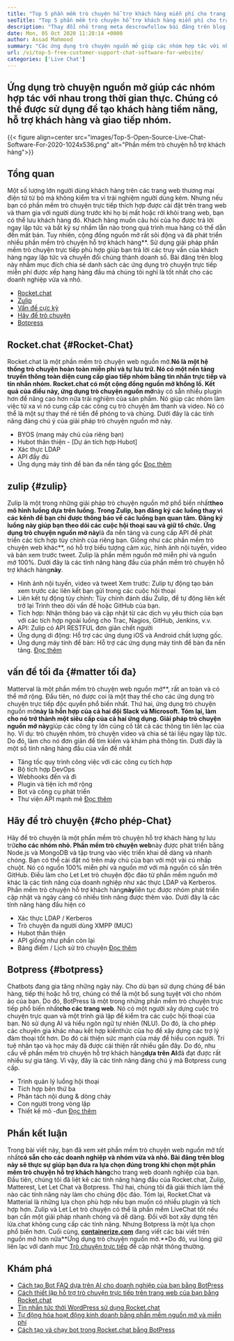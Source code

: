 ```yaml
---
title: "Top 5 phần mềm trò chuyện hỗ trợ khách hàng miễn phí cho trang web" 
seoTitle: "Top 5 phần mềm trò chuyện hỗ trợ khách hàng miễn phí cho trang web" 
description: "Thay đổi nhỏ trong meta descrowfollow bài đăng trên blog này để tìm hiểu về 5 phần mềm trò chuyện hỗ trợ khách hàng miễn phí hàng đầu. Những công cụ này tạo điều kiện cho đại diện dịch vụ khách hàng của bạn và thúc đẩy doanh số bán hàng." 
date: Mon, 05 Oct 2020 11:28:14 +0000
author: Assad Mahmood
summary: "Các ứng dụng trò chuyện nguồn mở giúp các nhóm hợp tác với nhau trong thời gian thực. Chúng có thể được sử dụng để tạo khách hàng tiềm năng, hỗ trợ khách hàng và giao tiếp nhóm." 
url: /vi/top-5-free-customer-support-chat-software-for-website/
categories: ['Live Chat']
---
```


## Ứng dụng trò chuyện nguồn mở giúp các nhóm hợp tác với nhau trong thời gian thực. Chúng có thể được sử dụng để tạo khách hàng tiềm năng, hỗ trợ khách hàng và giao tiếp nhóm.

{{< figure align=center src="images/Top-5-Open-Source-Live-Chat-Software-For-2020-1024x536.png" alt="Phần mềm trò chuyện hỗ trợ khách hàng">}}


## Tổng quan
Một số lượng lớn người dùng khách hàng trên các trang web thương mại điện tử từ bỏ mà không kiểm tra vì trải nghiệm người dùng kém. Nhưng nếu bạn có phần mềm trò chuyện trực tiếp thích hợp được cài đặt trên trang web và tham gia với người dùng trước khi họ bị mất hoặc rời khỏi trang web, bạn có thể lưu khách hàng đó. Khách hàng muốn câu hỏi của họ được trả lời ngay lập tức và bất kỳ sự nhầm lẫn nào trong quá trình mua hàng có thể dẫn đến mất bán. Tuy nhiên, cộng đồng nguồn mở rất sôi động và đã phát triển nhiều phần mềm trò chuyện hỗ trợ khách hàng**.
Sử dụng giải pháp phần mềm trò chuyện trực tiếp phù hợp giúp bạn trả lời các truy vấn của khách hàng ngay lập tức và chuyển đổi chúng thành doanh số. Bài đăng trên blog này nhằm mục đích chia sẻ danh sách các ứng dụng trò chuyện trực tiếp miễn phí được xếp hạng hàng đầu mà chúng tôi nghĩ là tốt nhất cho các doanh nghiệp vừa và nhỏ.
  * [Rocket.chat][1]
  * [Zulip][2]
  * [Vấn đề cực kỳ][3]
  * [Hãy để trò chuyện][4]
  * [Botpress][5]

## **Rocket.chat** {#Rocket-Chat}
Rocket.chat là một phần mềm trò chuyện web nguồn mở.**Nó là một hệ thống trò chuyện hoàn toàn miễn phí và tự lưu trữ. Nó có một nền tảng truyền thông toàn diện cung cấp giao tiếp nhóm bằng tin nhắn trực tiếp và tin nhắn nhóm.
Rocket.chat có một cộng đồng nguồn mở khổng lồ. Kết quả của điều này, ứng dụng trò chuyện nguồn mở**này có sẵn nhiều plugin hơn để nâng cao hơn nữa trải nghiệm của sản phẩm. Nó giúp các nhóm làm việc từ xa vì nó cung cấp các công cụ trò chuyện âm thanh và video. Nó có thể là một sự thay thế rẻ tiền để phóng to và chùng. Dưới đây là các tính năng đáng chú ý của giải pháp trò chuyện nguồn mở này.
  * BYOS (mang máy chủ của riêng bạn)
  * Hubot thân thiện - [Dự án tích hợp Hubot]
  * Xác thực LDAP
  * API đầy đủ
  * Ứng dụng máy tính để bàn đa nền tảng gốc
    [Đọc thêm][6]

## **zulip** {#zulip}
Zulip là một trong những giải pháp trò chuyện nguồn mở phổ biến nhất**theo mô hình luồng dựa trên luồng. Trong Zulip, bạn đăng ký các luồng thay vì các kênh để bạn chỉ được thông báo về các luồng bạn quan tâm. Đăng ký luồng này giúp bạn theo dõi các cuộc hội thoại sau và giữ tổ chức.
Ứng dụng trò chuyện nguồn mở này**là đa nền tảng và cung cấp API để phát triển các tích hợp tùy chỉnh của riêng bạn. Giống như các phần mềm trò chuyện web khác**, nó hỗ trợ biểu tượng cảm xúc, hình ảnh nội tuyến, video và bản xem trước tweet. Zulip là phần mềm nguồn mở miễn phí và nguồn mở 100%. Dưới đây là các tính năng hàng đầu của phần mềm trò chuyện hỗ trợ khách hàng**này**.
  * Hình ảnh nội tuyến, video và tweet Xem trước: Zulip tự động tạo bản xem trước các liên kết bạn gửi trong các cuộc hội thoại
  * Liên kết tự động tùy chỉnh: Tùy chỉnh đánh dấu Zulip, để tự động liên kết trở lại Trình theo dõi vấn đề hoặc GitHub của bạn.
  * Tích hợp: Nhận thông báo và cập nhật từ các dịch vụ yêu thích của bạn với các tích hợp ngoài luồng cho Trac, Nagios, GitHub, Jenkins, v.v.
  * API: Zulip có API RESTFUL đơn giản chết người
  * Ứng dụng di động: Hỗ trợ các ứng dụng iOS và Android chất lượng gốc.
  * Ứng dụng máy tính để bàn: Hỗ trợ các ứng dụng máy tính để bàn đa nền tảng.
    [Đọc thêm][7]

## **vấn đề tối đa** {#matter tối đa}
Matterval là một phần mềm trò chuyện web nguồn mở**, rất an toàn và có thể mở rộng. Đầu tiên, nó được coi là một thay thế cho các ứng dụng trò chuyện trực tiếp độc quyền phổ biến nhất. Thứ hai, ứng dụng trò chuyện nguồn mở**này là hỗn hợp của cả hai đội Slack và Microsoft. Tóm lại, làm cho nó trở thành một siêu cấp của cả hai ứng dụng.
Giải pháp trò chuyện nguồn mở này**giúp các công ty lớn củng cố tất cả các thông tin liên lạc của họ. Ví dụ: trò chuyện nhóm, trò chuyện video và chia sẻ tài liệu ngay lập tức. Do đó, làm cho nó đơn giản để tìm kiếm và khám phá thông tin.
Dưới đây là một số tính năng hàng đầu của vấn đề nhất
  * Tăng tốc quy trình công việc với các công cụ tích hợp
  * Bộ tích hợp DevOps
  * Webhooks đến và đi
  * Plugin và tiện ích mở rộng
  * Bot và công cụ phát triển
  * Thư viện API mạnh mẽ
    [Đọc thêm][8]

## **Hãy để trò chuyện** {#cho phép-Chat}
Hãy để trò chuyện là một phần mềm trò chuyện hỗ trợ khách hàng tự lưu trữ**cho các nhóm nhỏ. Phần mềm trò chuyện web**này được phát triển bằng Node.js và MongoDB và tập trung vào việc triển khai dễ dàng và nhanh chóng. Bạn có thể cài đặt nó trên máy chủ của bạn với một vài cú nhấp chuột. Nó có nguồn 100% miễn phí và nguồn mở với mã nguồn có sẵn trên GitHub.
Điều làm cho Let Let trò chuyện độc đáo từ phần mềm nguồn mở khác là các tính năng của doanh nghiệp như xác thực LDAP và Kerberos. Phần mềm trò chuyện hỗ trợ khách hàng**này**liên tục được nhóm phát triển cập nhật và ngày càng có nhiều tính năng được thêm vào. Dưới đây là các tính năng hàng đầu hiện có
  * Xác thực LDAP / Kerberos
  * Trò chuyện đa người dùng XMPP (MUC)
  * Hubot thân thiện
  * API giống như phần còn lại
  * Bảng điểm / Lịch sử trò chuyện
    [Đọc thêm][9]

## **Botpress** {#botpress}
Chatbots đang gia tăng những ngày này. Cho dù bạn sử dụng chúng để bán hàng, tiếp thị hoặc hỗ trợ, chúng có thể là một bổ sung tuyệt vời cho nhóm ảo của bạn.
Do đó, BotPress là một trong những phần mềm trò chuyện trực tiếp phổ biến nhất**cho các trang web**. Nó có một người xây dựng cuộc trò chuyện trực quan và một trình giả lập để kiểm tra các cuộc hội thoại của bạn. Nó sử dụng AI và hiểu ngôn ngữ tự nhiên (NLU). Do đó, là cho phép các chuyên gia khác nhau kết hợp kiến ​​thức của họ để xây dựng các trợ lý đàm thoại tốt hơn. Do đó cải thiện sức mạnh của máy để hiểu con người.
Trí tuệ nhân tạo và học máy đã được cải thiện rất nhiều gần đây. Do đó, nhu cầu về phần mềm trò chuyện hỗ trợ khách hàng**dựa trên AI**đã đạt được rất nhiều sự gia tăng. Vì vậy, đây là các tính năng đáng chú ý mà Botpress cung cấp.
  * Trình quản lý luồng hội thoại
  * Tích hợp bên thứ ba
  * Phân tách nội dung & dòng chảy
  * Con người trong vòng lặp
  * Thiết kế mô -đun
    [Đọc thêm][10]

## Phần kết luận
Trong bài viết này, bạn đã xem xét phần mềm trò chuyện web nguồn mở tốt nhất**có sẵn cho các doanh nghiệp và nhóm vừa và nhỏ. Bài đăng trên blog này sẽ thực sự giúp bạn đưa ra lựa chọn đúng trong khi chọn một phần mềm trò chuyện hỗ trợ khách hàng**cho trang web doanh nghiệp của bạn. Đầu tiên, chúng tôi đã liệt kê các tính năng hàng đầu của Rocket.chat, Zulip, Matterest, Let Let Chat và Botpress. Thứ hai, chúng tôi đã giải thích làm thế nào các tính năng này làm cho chúng độc đáo. Tóm lại, Rocket.Chat và Matterial là những lựa chọn phù hợp nếu bạn muốn có nhiều plugin và tích hợp hơn. Zulip và Let Let trò chuyện có thể là phần mềm LiveChat tốt nếu bạn cần một giải pháp nhanh chóng và dễ dàng. Đối với bot xây dựng tên lửa.chat không cung cấp các tính năng. Nhưng Botpress là một lựa chọn phổ biến hơn.
Cuối cùng, [**containerize.com**][11] đang viết các bài viết trên nguồn mở hơn nữa**Ứng dụng trò chuyện nguồn mở.**Do đó, vui lòng giữ liên lạc với danh mục [Trò chuyện trực tiếp][12] để cập nhật thông thường.

## Khám phá
  * [Cách tạo Bot FAQ dựa trên AI cho doanh nghiệp của bạn bằng BotPress][13]
  * [Cách thiết lập hỗ trợ trò chuyện trực tiếp trên trang web của bạn bằng Rocket.chat][14]
  * [Tin nhắn tức thời WordPress sử dụng Rocket.chat][15]
  * [Tự động hóa hoạt động kinh doanh bằng phần mềm nguồn mở và miễn phí][16]
  * [Cách tạo và chạy bot trong Rocket.chat bằng BotPress][17]

  
[1]: #rocket-chat
[2]: #zulip
[3]: #mattermost
[4]: #lets-chat
[5]: #botpress
[6]: https://products.containerize.com/live-chat/rocketchat
[7]: https://products.containerize.com/live-chat/zulip
[8]: https://products.containerize.com/live-chat/mattermost
[9]: https://products.containerize.com/live-chat/lets-chat
[10]: https://products.containerize.com/live-chat/botpress
[11]: https://www.containerize.com/
[12]: https://products.containerize.com/live-chat/
[13]: https://blog.containerize.com/live-chat/how-to-create-an-ai-based-faq-bot-for-your-business-using-botpress/
[14]: https://blog.containerize.com/live-chat/how-to-setup-live-chat-software-on-website-rocket-chat/
[15]: https://blog.containerize.com/blogging/instantly-communicate-with-customers-using-wordpress-and-rocket-chat/
[16]: https://blog.containerize.com/blogging/automate-business-operations-using-open-source-software/
[17]: https://blog.containerize.com/live-chat/how-to-create-and-run-a-bot-in-rocket-chat-using-botpress/
